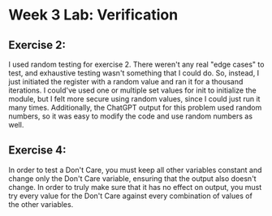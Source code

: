# Week 3 Lab: Verification

## Exercise 2:
I used random testing for exercise 2. There weren't any real "edge cases" to test, and exhaustive testing wasn't something that I could do. So, instead, I just initiated the register with a random value and ran it for a thousand iterations. I could've used one or multiple set values for init to initialize the module, but I felt more secure using random values, since I could just run it many times. Additionally, the ChatGPT output for this problem used random numbers, so it was easy to modify the code and use random numbers as well.

## Exercise 4: 
In order to test a Don't Care, you must keep all other variables constant and change only the Don't Care variable, ensuring that the output also doesn't change. In order to truly make sure that it has no effect on output, you must try every value for the Don't Care against every combination of values of the other variables. 